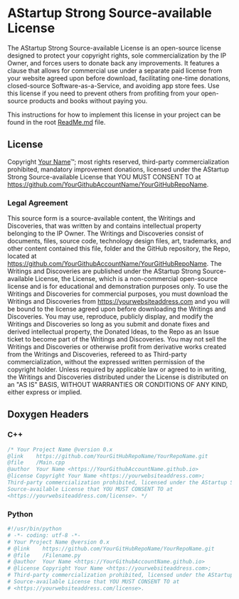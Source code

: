 # AStartup Strong Source-available License

The AStartup Strong Source-available License is an open-source license designed to protect your copyright rights, sole commercialization by the IP Owner, and forces users to donate back any improvements. It features a clause that allows for commercial use under a separate paid license from your website agreed upon before download, facilitating one-time donations, closed-source Software-as-a-Service, and avoiding app store fees. Use this license if you need to prevent others from profiting from your open-source products and books without paying you.

This instructions for how to implement this license in your project can be found in the root [ReadMe.md](./) file.

## License

Copyright [Your Name](https://yourwebsiteaddress.com)™; most rights reserved, third-party commercialization prohibited, mandatory improvement donations, licensed under the AStartup Strong Source-available License that YOU MUST CONSENT TO at <https://github.com/YourGithubAccountName/YourGitHubRepoName>.

### Legal Agreement

This source form is a source-available content, the Writings and Discoveries, that was written by and contains intellectual property belonging to the IP Owner. The Writings and Discoveries consist of documents, files, source code, technology design files, art, trademarks, and other content contained this file, folder and the GitHub repository, the Repo, located at <https://github.com/YourGithubAccountName/YourGitHubRepoName>. The Writings and Discoveries are published under the AStartup Strong Source-available License, the License, which is a non-commercial open-source license and is for educational and demonstration purposes only. To use the Writings and Discoveries for commercial purposes, you must download the Writings and Discoveries from <https://yourwebsiteaddress.com> and you will be bound to the license agreed upon before downloading the Writings and Discoveries. You may use, reproduce, publicly display, and modify the Writings and Discoveries so long as you submit and donate fixes and derived intellectual property, the Donated Ideas, to the Repo as an Issue ticket to become part of the Writings and Discoveries. You may not sell the Writings and Discoveries or otherwise profit from derivative works created from the Writings and Discoveries, refereed to as Third-party commercialization, without the expressed written permission of the copyright holder. Unless required by applicable law or agreed to in writing, the Writings and Discoveries distributed under the License is distributed on an "AS IS" BASIS, WITHOUT WARRANTIES OR CONDITIONS OF ANY KIND, either express or implied.

## Doxygen Headers

### C++

```C++
/* Your Project Name @version 0.x
@link    https://github.com/YourGitHubRepoName/YourRepoName.git
@file    /Main.cpp
@author  Your Name <https://YourGithubAccountName.github.io>
@license Copyright Your Name <https://yourwebsiteaddress.com>;
Third-party commercialization prohibited, licensed under the AStartup Strong 
Source-available License that YOU MUST CONSENT TO at 
<https://yourwebsiteaddress.com/license>. */
```

### Python

```Python
#!/usr/bin/python
# -*- coding: utf-8 -*-
# Your Project Name @version 0.x
# @link    https://github.com/YourGitHubRepoName/YourRepoName.git
# @file    /Filename.py
# @author  Your Name <https://YourGithubAccountName.github.io>
# @license Copyright Your Name <https://yourwebsiteaddress.com>;
# Third-party commercialization prohibited, licensed under the AStartup Strong 
# Source-available License that YOU MUST CONSENT TO at 
# <https://yourwebsiteaddress.com/license>.
```
